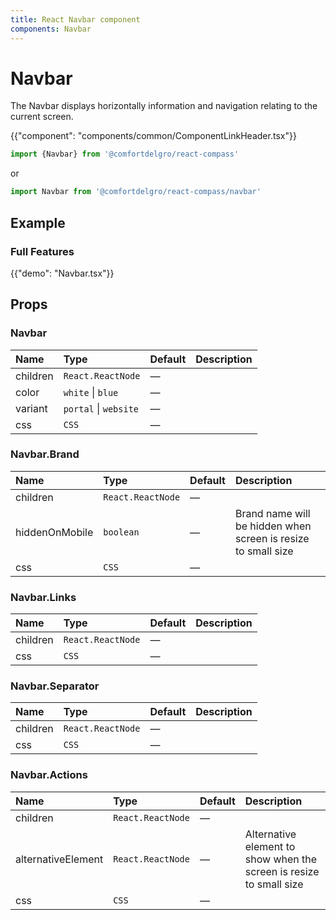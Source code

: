 ```yaml
---
title: React Navbar component
components: Navbar
---
```


# Navbar

<p class="description">The Navbar displays horizontally information and navigation relating to the current screen.</p>

{{"component": "components/common/ComponentLinkHeader.tsx"}}

```jsx
import {Navbar} from '@comfortdelgro/react-compass'
```

or

```jsx
import Navbar from '@comfortdelgro/react-compass/navbar'
```

## Example

### Full Features

{{"demo": "Navbar.tsx"}}

<!-- ### Custom styling

{{"demo": "LinkCustom.tsx"}} -->


## Props

### Navbar

| Name     | Type                  | Default | Description |
| :------- | :-------------------- | :------ | :---------- |
| children | `React.ReactNode`     | —       |             |
| color    | `white` \| `blue`     | —       |             |
| variant  | `portal` \| `website` | —       |             |
| css      | `CSS`                 | —       |             |

### Navbar.Brand

| Name           | Type              | Default | Description                                                   |
| :------------- | :---------------- | :------ | :------------------------------------------------------------ |
| children       | `React.ReactNode` | —       |                                                               |
| hiddenOnMobile | `boolean`         | —       | Brand name will be hidden when screen is resize to small size |
| css            | `CSS`             | —       |                                                               |

### Navbar.Links

| Name     | Type              | Default | Description |
| :------- | :---------------- | :------ | :---------- |
| children | `React.ReactNode` | —       |             |
| css      | `CSS`             | —       |             |

### Navbar.Separator

| Name     | Type              | Default | Description |
| :------- | :---------------- | :------ | :---------- |
| children | `React.ReactNode` | —       |             |
| css      | `CSS`             | —       |             |

### Navbar.Actions

| Name               | Type              | Default | Description                                                         |
| :----------------- | :---------------- | :------ | :------------------------------------------------------------------ |
| children           | `React.ReactNode` | —       |                                                                     |
| alternativeElement | `React.ReactNode` | —       | Alternative element to show when the screen is resize to small size |
| css                | `CSS`             | —       |                                                                     |